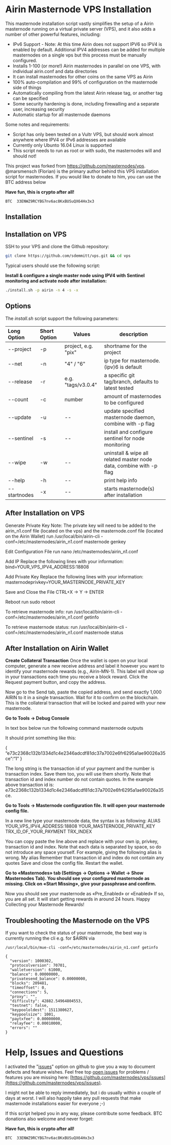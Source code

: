 ﻿# Airin Masternode VPS Installation

This masternode installation script vastly simplifies the setup of a Airin masternode running on a virtual private server (VPS), and it also adds a number of other powerful features, including:

* IPv6 Support - Note: At this time Airin does not support IPV6 so IPV4 is enabled by default. Additional IPV4 addresses can be added for multiple masternodes on a single vps but this process must be manually configured.
* Installs 1-100 (or more!) Airin masternodes in parallel on one VPS, with individual airin.conf and data directories
* It can install masternodes for other coins on the same VPS as Airin
* 100% auto-compilation and 99% of configuration on the masternode side of things
* Automatically compiling from the latest Airin release tag, or another tag can be specified
* Some security hardening is done, including firewalling and a separate user, increasing security
* Automatic startup for all masternode daemons

Some notes and requirements:

* Script has only been tested on a Vultr VPS, but should work almost anywhere where IPV4 or IPv6 addresses are available
* Currently only Ubunto 16.04 Linux is supported
* This script needs to run as root or with sudo, the masternodes will and should not!

This project was forked from https://github.com/masternodes/vps. @marsmensch (Florian) is the primary author behind this VPS installation script for masternodes. If you would like to donate to him, you can use the BTC address below

**Have fun, this is crypto after all!**

```
BTC  33ENWZ9RCYBG7nv6ac8KxBUSuQX64Hx3x3
```

## Installation

## Installation on VPS

SSH to your VPS and clone the Github repository:

```bash
git clone https://github.com/sdemmitt/vps.git && cd vps
```

Typical users should use the following script:

**Install & configure a single master node using IPV4 with Sentinel monitoring and activate node after installation:**

```bash
./install.sh -p airin -n 4 -s -x
```

## Options

The _install.sh_ script support the following parameters:

| Long Option  | Short Option | Values              | description                                                         |
| :----------- | :----------- | ------------------- | ------------------------------------------------------------------- |
| --project    | -p           | project, e.g. "pix" | shortname for the project                                           |
| --net        | -n           | "4" / "6"           | ip type for masternode. (ipv)6 is default                           |
| --release    | -r           | e.g. "tags/v3.0.4"  | a specific git tag/branch, defaults to latest tested                |
| --count      | -c           | number              | amount of masternodes to be configured                              |
| --update     | -u           | --                  | update specified masternode daemon, combine with -p flag            |
| --sentinel   | -s           | --                  | install and configure sentinel for node monitoring                  |
| --wipe       | -w           | --                  | uninstall & wipe all related master node data, combine with -p flag |
| --help       | -h           | --                  | print help info                                                     |
| --startnodes | -x           | --                  | starts masternode(s) after installation                             |

## After Installation on VPS

Generate Private Key
Note: The private key will need to be added to the airin_n1.conf file (located on the vps) and the masternode.conf file (located on the Airin Wallet) 
run /usr/local/bin/airin-cli -conf=/etc/masternodes/airin_n1.conf masternode genkey

Edit Configuration File 
run nano /etc/masternodes/airin_n1.conf

Add IP
Replace the following lines with your information:
bind=YOUR_VPS_IPV4_ADDRESS:18808

Add Private Key
Replace the following lines with your information:
masternodeprivkey=YOUR_MASTERNODE_PRIVATE_KEY

Save and Close the File
CTRL+X → Y → ENTER

Reboot
run sudo reboot

To retrieve masternode info:
run /usr/local/bin/airin-cli -conf=/etc/masternodes/airin_n1.conf getinfo

To retrieve masternode status:
run /usr/local/bin/airin-cli -conf=/etc/masternodes/airin_n1.conf masternode status

## After Installation on Airin Wallet

**Create Collateral Transaction**
Once the wallet is open on your local computer, generate a new receive address and label it however you want to identify your masternode rewards (e.g., Airin-MN-1). This label will show up in your transactions each time you receive a block reward.
Click the Request payment button, and copy the address.

Now go to the Send tab, paste the copied address, and send exactly 1,000 AIRIN to it in a single transaction. Wait for it to confirm on the blockchain. This is the collateral transaction that will be locked and paired with your new masternode.

**Go to Tools → Debug Console**

In text box below run the following command
masternode outputs

It should print something like this:

{
“e73c2368c132b1334d1c4e2346adcdf81dc37a7002e6fr6295a1ae90026a35ce”:“1”
}

The long string is the transaction id of your payment and the number is transaction index. Save them too, you will use them shortly.
Note that transaction id and index number do not contain quotes. In the example above transaction id is: e73c2368c132b1334d1c4e2346adcdf81dc37a7002e6fr6295a1ae90026a35ce.

**Go to Tools → Masternode configuration file. It will open your masternode config file.**

In a new line type your masternode data, the syntax is as following:
ALIAS YOUR_VPS_IPV4_ADDRESS:18808 YOUR_MASTERNODE_PRIVATE_KEY TRX_ID_OF_YOUR_PAYMENT TRX_INDEX

You can copy paste the line above and replace with your own ip, privkey, transaction id and index. Note that each data is separated by space, so do not introduce any space yourself. For example, giving the following alias is wrong.
My alias
Remember that transaction id and index do not contain any quotes
Save and close the config file. Restart the wallet.

**Go to «Masternodes» tab (Settings → Options → Wallet → Show Masternodes Tab). You should see your configured masternode as missing. Click on «Start Missing», give your passphrase and confirm.**

Now you should see your masternode as «Pre_Enabled» or «Enabled»
If so, you are all set. It will start getting rewards in around 24 hours.
Happy Collecting your Masternode Rewards!

## Troubleshooting the Masternode on the VPS

If you want to check the status of your masternode, the best way is currently running the cli e.g. for $AIRIN via

```
/usr/local/bin/mue-cli -conf=/etc/masternodes/airin_n1.conf getinfo

{
  "version": 1000302,
  "protocolversion": 70701,
  "walletversion": 61000,
  "balance": 0.00000000,
  "privatesend_balance": 0.00000000,
  "blocks": 209481,
  "timeoffset": 0,
  "connections": 5,
  "proxy": "",
  "difficulty": 42882.54964804553,
  "testnet": false,
  "keypoololdest": 1511380627,
  "keypoolsize": 1001,
  "paytxfee": 0.00000000,
  "relayfee": 0.00010000,
  "errors": ""
}
```

# Help, Issues and Questions

I activated the "[issues](https://github.com/masternodes/vps/issues)" option on github to give you a way to document defects and feature wishes. Feel free top [open issues](https://github.com/masternodes/vps/issues) for problems / features you are missing here: [https://github.com/masternodes/vps/issues](https://github.com/masternodes/vps/issues).

I might not be able to reply immediately, but i do usually within a couple of days at worst. I will also happily take any pull requests that make masternode installations easier for everyone ;-)

If this script helped you in any way, please contribute some feedback. BTC donations also welcome and never forget:

**Have fun, this is crypto after all!**

```
BTC  33ENWZ9RCYBG7nv6ac8KxBUSuQX64Hx3x3
```